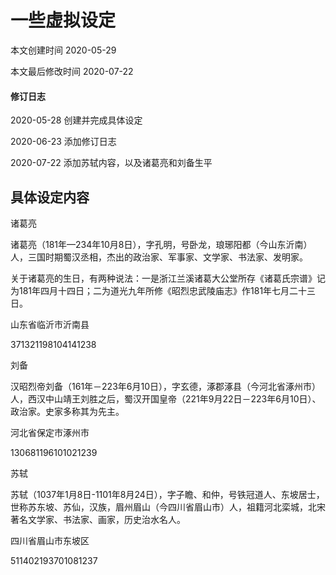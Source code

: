 # 一些虚拟设定

本文创建时间 2020-05-29 

本文最后修改时间 2020-07-22

#### 修订日志  

2020-05-28 创建并完成具体设定  

2020-06-23 添加修订日志

2020-07-22 添加苏轼内容，以及诸葛亮和刘备生平

## 具体设定内容

诸葛亮

诸葛亮（181年—234年10月8日），字孔明，号卧龙，琅琊阳都（今山东沂南）人，三国时期蜀汉丞相，杰出的政治家、军事家、文学家、书法家、发明家。

关于诸葛亮的生日，有两种说法：一是浙江兰溪诸葛大公堂所存《诸葛氏宗谱》记为181年四月十四日；二为道光九年所修《昭烈忠武陵庙志》作181年七月二十三日。

山东省临沂市沂南县

371321198104141238



刘备

汉昭烈帝刘备（161年－223年6月10日），字玄德，涿郡涿县（今河北省涿州市）人，西汉中山靖王刘胜之后，蜀汉开国皇帝（221年9月22日－223年6月10日）、政治家。史家多称其为先主。

河北省保定市涿州市

130681196101021239



苏轼

苏轼（1037年1月8日-1101年8月24日），字子瞻、和仲，号铁冠道人、东坡居士，世称苏东坡、苏仙，汉族，眉州眉山（今四川省眉山市）人，祖籍河北栾城，北宋著名文学家、书法家、画家，历史治水名人。 

四川省眉山市东坡区

511402193701081237



